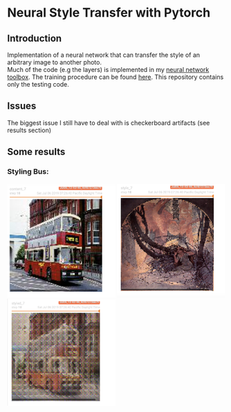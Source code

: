 # Neural Style Transfer with Pytorch
## Introduction
Implementation of a neural network that can transfer the style of an arbitrary image to another photo.
<br />
Much of the code (e.g the layers) is implemented in my [neural network toolbox](https://github.com/nhatsmrt/nn-toolbox/blob/experimental/nntoolbox/). The training procedure can be found [here](https://github.com/nhatsmrt/nn-toolbox/blob/experimental/nntoolbox/vision/learner/style.py). This repository contains only the testing code.
## Issues
The biggest issue I still have to deal with is checkerboard artifacts (see results section)
## Some results
### Styling Bus:
<img src="demo/content.png" alt="content" width="250" />
<img src="demo/style.png" alt="style" width="250" />
<img src="demo/styled.png" alt="styled" width="250" />
<!-- ![Styled](demo/styled.png) -->
